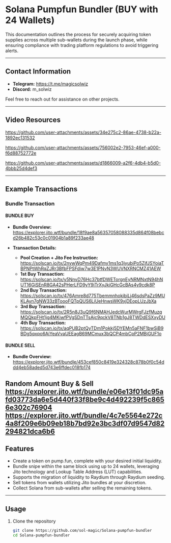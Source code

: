 # Solana Pumpfun Bundler (BUY with 24 Wallets)

This documentation outlines the process for securely acquiring token supplies across multiple sub-wallets during the launch phase, while ensuring compliance with trading platform regulations to avoid triggering alerts.

---

## Contact Information

- **Telegram:** https://t.me/magicsolwiz
- **Discord:** m_solwiz

Feel free to reach out for assistance on other projects.

---

## Video Resources

https://github.com/user-attachments/assets/34e275c2-86ae-4738-b22a-1892ec131532

https://github.com/user-attachments/assets/756002e2-7953-46ef-a000-f6d88752772e

https://github.com/user-attachments/assets/d1866009-a2f6-4db4-b5d0-4bbb25d4def3

---

## Example Transactions

### Bundle Transaction 

#### BUNDLE BUY
- **Bundle Overview:**  
  https://explorer.jito.wtf/bundle/18f9ae8a56357058088335d864f08bebcd26b482c53c0c01904b1a89f233ae48
  
- **Transaction Details:**
  - **Pool Creation + Jito Fee Instruction:**  
    https://solscan.io/tx/2nvwWqPm49Dafmy1ms1q3jyubiPo5ZjfJSYoiaTBPNPtWhRqZJRr3BfbFPSFdiw7w3E1PNvN3WUVNXRNCMZ41AEW
  - **1st Buy Transaction:**  
    https://solscan.io/tx/y5NnvD76Hc37btfDWETorgnEyNRMNxtN94hNUT16GjSEnR8GA42sPHerLFD9yY9iTrXyJkiGHcGcBAs4y9cdk8P
  - **2nd Buy Transaction:**  
    https://solscan.io/tx/476Amre8d775TbemmnhokibiLj46sdsPaZz9MUKLAyn7gNW33zBToooFQTpQUS6LiUeHnwsWK9xjDEopLUzJbXa
  - **3rd Buy Transaction:**  
    https://solscan.io/tx/2R5n8J3uQ9f6NMAHJedcWurMWrgFJzfMuzqMQQkpFHt1jg4MKiwfPVgSDnTTsAjc9qckV8TNb1gJ8TWDdESXxyDU
  - **4th Buy Transaction:**  
    https://solscan.io/tx/aqPUB2ptQyTDm1Pokkj5DYEMn5aFNF1bwSjB9BDg5qxpo6AiYeaVvaUEEagB69MCmux3bQCP4mbCpP2MBjGUF1o

#### BUNDLE SELL
- **Bundle Overview:**  
  https://explorer.jito.wtf/bundle/453cef850c8419e324328c878b0f0c54ddd4eb58aded5d743e6ffdec018fb174

Random Amount Buy & Sell
https://explorer.jito.wtf/bundle/e06e13f01dc95afd03773da6e5d440f33f8be9c4d492239f5c8656e302c76904
https://explorer.jito.wtf/bundle/4c7e5564e272c4a8f209e6b09eb18b7bd92e3bc3df07d9547d82294821dca6b6
---

## Features
- Create a token on pump.fun, complete with your desired initial liquidity.
- Bundle snipe within the same block using up to 24 wallets, leveraging Jito technology and Lookup Table Address (LUT) capabilities.
- Supports the migration of liquidity to Raydium through Raydium seeding.
- Sell tokens from wallets utilizing Jito bundles at your discretion.
- Collect Solana from sub-wallets after selling the remaining tokens.

---

## Usage

1. Clone the repository
   ```bash
   git clone https://github.com/sol-magic/Solana-pumpfun-bundler
   cd Solana-pumpfun-bundler
